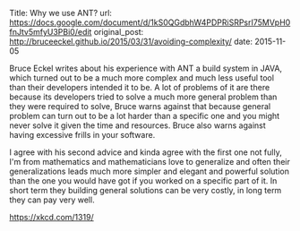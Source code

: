 Title: Why we use ANT?
url: https://docs.google.com/document/d/1kS0QGdbhW4PDPRiSRPsrI75MVpH0fnJtv5mfyU3PBi0/edit
original_post: http://bruceeckel.github.io/2015/03/31/avoiding-complexity/
date: 2015-11-05


Bruce Eckel writes about his experience with ANT a build system in JAVA, which
turned out to be a much more complex and much less useful tool than their
developers intended it to be. A lot of problems of it are there because its
developers tried to solve a much more general problem than they were required
to solve, Bruce warns against that because general problem can turn out to be
a lot harder than a specific one and you might never solve it given the time
and resources. Bruce also warns against having excessive frills in your
software.

I agree with his second advice and kinda agree with the first one not fully,
I'm from mathematics and mathematicians love to generalize and often their
generalizations leads much more simpler and elegant and powerful solution than
the one you would have got if you worked on a specific part of it. In short
term they building general solutions can be very costly, in long term they can
pay very well.

https://xkcd.com/1319/

